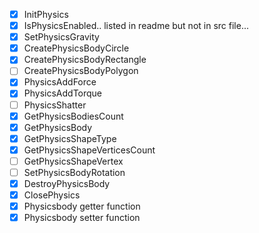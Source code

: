 - [x] InitPhysics
- [x] IsPhysicsEnabled.. listed in readme but not in src file...
- [x] SetPhysicsGravity
- [x] CreatePhysicsBodyCircle
- [x] CreatePhysicsBodyRectangle
- [ ] CreatePhysicsBodyPolygon
- [x] PhysicsAddForce
- [x] PhysicsAddTorque
- [ ] PhysicsShatter
- [x] GetPhysicsBodiesCount
- [x] GetPhysicsBody
- [x] GetPhysicsShapeType
- [x] GetPhysicsShapeVerticesCount
- [ ] GetPhysicsShapeVertex
- [ ] SetPhysicsBodyRotation
- [x] DestroyPhysicsBody
- [x] ClosePhysics
- [x] Physicsbody getter function
- [x] Physicsbody setter function
